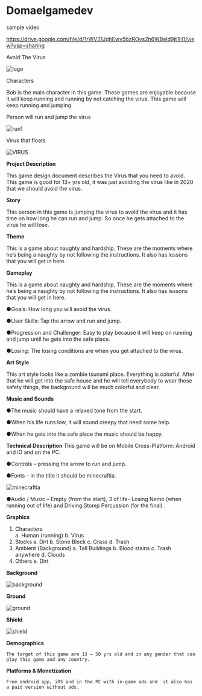 # Domaelgamedev

sample video

https://drive.google.com/file/d/1rWV31JqhEwv5bzROvs2h6WBeld9jt1H1/view?usp=sharing


Avoid The Virus

![logo](https://user-images.githubusercontent.com/73186447/96866843-c31e8b80-1420-11eb-90f7-a5fd120d4a5b.png)

Characters

Bob is the main character in this game. These games are enjoyable because it will keep running and running by not catching the virus. This game will keep running and jumping

Person will run and jump the virus

![run1](https://user-images.githubusercontent.com/73186447/96866981-f95c0b00-1420-11eb-91b2-47ff9e4c0f7d.png)


Virus that floats

![VIRUS](https://user-images.githubusercontent.com/73186447/96866925-e0ebf080-1420-11eb-8103-02b83930251b.png)


**Project Description**

This game design document describes the Virus that you need to avoid. This game is good for 13+ yrs old, it was just avoiding the virus like in 2020 that we should avoid the virus.


**Story**

This person in this game is jumping the virus to avoid the virus and it has time on how long he can run and jump. So once he gets attached to the virus he will lose.


**Theme**

This is a game about naughty and hardship. These are the moments where he’s being a naughty by not following the instructions. It also has lessons that you will get in here.

**Gameplay**

This is a game about naughty and hardship. These are the moments where he’s being a naughty by not following the instructions. It also has lessons that you will get in here.

●Goals: How long you will avoid the virus.

●User Skills: Tap the arrow and run and jump.

●Progression and Challenger: Easy to play because it will keep on running and jump until he gets into the safe place.

●Losing: The losing conditions are when you get attached to the virus.


**Art Style**

This art style looks like a zombie tsunami place. Everything is colorful. After that he will get into the safe house and he will tell everybody to wear those safety things, the background will be much colorful and clear.

**Music and Sounds** 

●The music should have a relaxed tone from the start.

●When his life runs low, it will sound creepy that need some help.

●When he gets into the safe place the music should be happy.


**Technical Description**
This game will be on Mobile Cross-Platform: Android and iO and on the PC.


●Controls – pressing the arrow to run and jump.

●Fonts – in the title it should be minecraftia.

![minecraftia](https://user-images.githubusercontent.com/73186447/96879468-2219ea00-148d-11eb-9ac7-24e35906c713.png)

●Audio / Music – Empty (from the start), 3 of life- Losing Nemo (when running out of life) and Driving Stomp Percussion (for the final) .


**Graphics** 

1.	Characters	
a.	Human (running)
b.	Virus 
2. Blocks
a.	Dirt 
b.	Stone Block
c.	Grass
d.	Trash
3. Ambient (Background)
a.	Tall Buildings
b.	Blood stains
c.	Trash anywhere
d.	Clouds
4. Others
e.	Dirt

**Background**

![background](https://user-images.githubusercontent.com/73186447/96866867-cb76c680-1420-11eb-8ef0-ce8ce17bc3e5.png)


**Ground** 

![ground](https://user-images.githubusercontent.com/73186447/96866882-d16ca780-1420-11eb-81ac-538928a7fbae.png)

**Shield**

![shield](https://user-images.githubusercontent.com/73186447/96866911-dcbfd300-1420-11eb-91cf-75ec6e6890a2.png)


**Demographics**

	The target of this game are 13 – 50 yrs old and in any gender that can play this game and any country. 



**Platforms & Monetization**

	Free android app, iOS and in the PC with in-game ads and  it also has a paid version without ads. 
	
